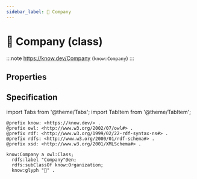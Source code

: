 ```yaml
---
sidebar_label: 📃 Company
---
```


# 📃 Company (class)

:::note
https://know.dev/Company
(`know:Company`)
:::

## Properties

## Specification

import Tabs from '@theme/Tabs';
import TabItem from '@theme/TabItem';

<Tabs>
<TabItem value="turtle" label="Turtle">

```turtle
@prefix know: <https://know.dev/> .
@prefix owl: <http://www.w3.org/2002/07/owl#> .
@prefix rdf: <http://www.w3.org/1999/02/22-rdf-syntax-ns#> .
@prefix rdfs: <http://www.w3.org/2000/01/rdf-schema#> .
@prefix xsd: <http://www.w3.org/2001/XMLSchema#> .

know:Company a owl:Class;
  rdfs:label "Company"@en;
  rdfs:subClassOf know:Organization;
  know:glyph "📃" .

```

</TabItem>
</Tabs>

[`Company`]: /Company
